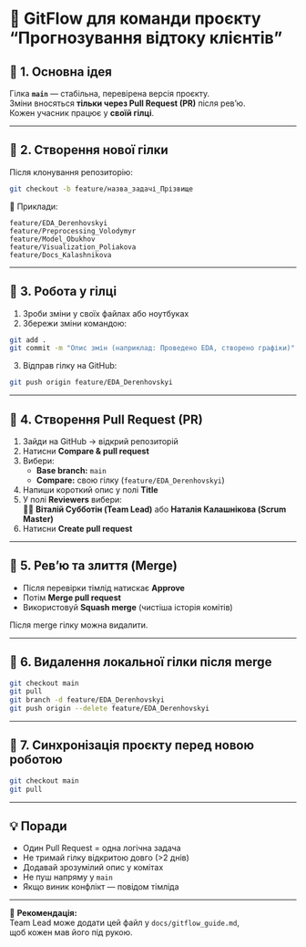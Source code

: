 
# 🧭 GitFlow для команди проєкту “Прогнозування відтоку клієнтів”

## 🔹 1. Основна ідея
Гілка **`main`** — стабільна, перевірена версія проєкту.  
Зміни вносяться **тільки через Pull Request (PR)** після рев’ю.  
Кожен учасник працює у **своїй гілці**.

---

## 🔹 2. Створення нової гілки
Після клонування репозиторію:

```bash
git checkout -b feature/назва_задачі_Прізвище
```

📘 Приклади:
```
feature/EDA_Derenhovskyi
feature/Preprocessing_Volodymyr
feature/Model_Obukhov
feature/Visualization_Poliakova
feature/Docs_Kalashnikova
```

---

## 🔹 3. Робота у гілці
1. Зроби зміни у своїх файлах або ноутбуках  
2. Збережи зміни командою:

```bash
git add .
git commit -m "Опис змін (наприклад: Проведено EDA, створено графіки)"
```

3. Відправ гілку на GitHub:
```bash
git push origin feature/EDA_Derenhovskyi
```

---

## 🔹 4. Створення Pull Request (PR)
1. Зайди на GitHub → відкрий репозиторій  
2. Натисни **Compare & pull request**  
3. Вибери:
   - **Base branch:** `main`
   - **Compare:** свою гілку (`feature/EDA_Derenhovskyi`)
4. Напиши короткий опис у полі **Title**  
5. У полі **Reviewers** вибери:  
   🧑‍💼 **Віталій Субботін (Team Lead)** або **Наталія Калашнікова (Scrum Master)**  
6. Натисни **Create pull request**

---

## 🔹 5. Рев’ю та злиття (Merge)
- Після перевірки тімлід натискає **Approve**  
- Потім **Merge pull request**  
- Використовуй **Squash merge** (чистіша історія комітів)

Після merge гілку можна видалити.

---

## 🔹 6. Видалення локальної гілки після merge
```bash
git checkout main
git pull
git branch -d feature/EDA_Derenhovskyi
git push origin --delete feature/EDA_Derenhovskyi
```

---

## 🔹 7. Синхронізація проєкту перед новою роботою
```bash
git checkout main
git pull
```

---

## 💡 Поради
- Один Pull Request = одна логічна задача  
- Не тримай гілку відкритою довго (>2 днів)  
- Додавай зрозумілий опис у комітах  
- Не пуш напряму у `main`  
- Якщо виник конфлікт — повідом тімліда

---

📘 **Рекомендація:**  
Team Lead може додати цей файл у `docs/gitflow_guide.md`,  
щоб кожен мав його під рукою.

